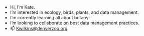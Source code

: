 - Hi, I’m Kate.
- I’m interested in ecology, birds, plants, and data management.
- I’m currently learning all about botany!
- I’m looking to collaborate on best data management practices.
- 📫 Kwilkins@denverzoo.org

<!---
KW529/KW529 is a ✨ special ✨ repository because its `README.md` (this file) appears on your GitHub profile.
You can click the Preview link to take a look at your changes.
--->
